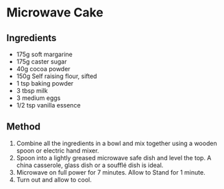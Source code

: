 # Microwave Cake

## Ingredients

- 175g soft margarine
- 175g caster sugar
- 40g cocoa powder
- 150g Self raising flour, sifted
- 1 tsp baking powder
- 3 tbsp milk
- 3 medium eggs
- 1/2 tsp vanilla essence

## Method

1. Combine all the ingredients in a bowl and mix together using a wooden spoon or electric hand mixer.
2. Spoon into a lightly greased microwave safe dish and level the top. A china casserole, glass dish or a soufflé dish is ideal.
3. Microwave on full power for 7 minutes. Allow to Stand for 1 minute.
4. Turn out and allow to cool.
